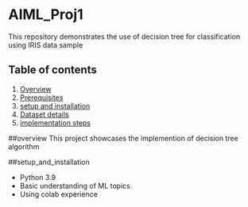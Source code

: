 # AIML_Proj1
This repository demonstrates the use of decision tree for classification using IRIS data sample
## Table of contents
1. [Overview](#overview)
2. [Prerequisites](#prerequisite)
3. [setup and installation](#setup_and_installation)
4. [Dataset details](#dataset_details)
5. [implementation steps](#implementation_steps)

##overview
This project showcases the implemention of decision tree algorithm

##setup_and_installation
- Python 3.9
- Basic understanding of ML topics
- Using colab experience



